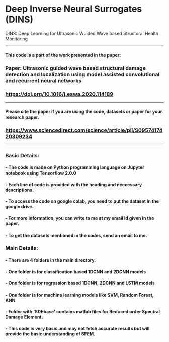 # Deep Inverse Neural Surrogates (DINS)
 DINS: Deep Learning for Ultrasonic Wuided Wave based Structural Health Monitoring

------------------------------------------------------------------------------------------------------------------------------------------------------
#### This code is a part of the work presented in the paper:

### **Paper: Ultrasonic guided wave based structural damage detection and localization using model assisted convolutional and recurrent neural networks**
### https://doi.org/10.1016/j.eswa.2020.114189
------------------------------------------------------------------------------------------------------------------------------------------------------
####  Please cite the paper if you are using the code, datasets or paper for your research paper.
### https://www.sciencedirect.com/science/article/pii/S0957417420309234
-------------------------------------------------------------------------------------------------------------------
### Basic Details:

#### - The code is made on Python programming language on Jupyter notebook using Tensorflow 2.0.0

#### - Each line of code is provided with the heading and neccessary descriptions.

#### - To access the code on google colab, you need to put the dataset in the google drive. 

#### - For more information, you can write to me at my email id given in the paper.

#### - To get the datasets mentioned in the codes, send an email to me.

### Main Details:

#### - There are 4 folders in the main directory.

#### - One folder is for classification based 1DCNN and 2DCNN models

#### - One folder is for regression based 1DCNN, 2DCNN and LSTM models

#### - One folder is for machine learning models like SVM, Random Forest, ANN

#### - Folder with 'SDEbase' contains matlab files for Reduced order Spectral Damage Element.

#### - This code is very basic and may not fetch accurate results but will provide the basic understanding of SFEM.
